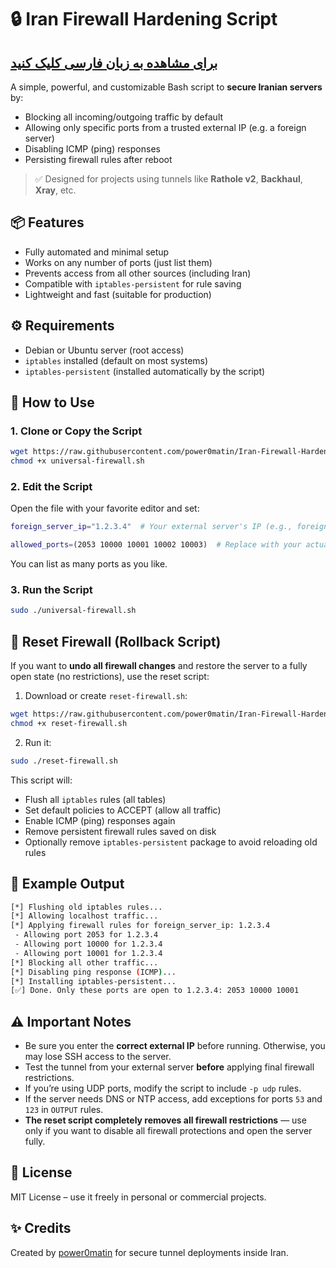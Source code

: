 # 🔒 Iran Firewall Hardening Script
## [برای مشاهده به زبان فارسی کلیک کنید](README.fa.md)

A simple, powerful, and customizable Bash script to **secure Iranian servers** by:

- Blocking all incoming/outgoing traffic by default
- Allowing only specific ports from a trusted external IP (e.g. a foreign server)
- Disabling ICMP (ping) responses
- Persisting firewall rules after reboot

> ✅ Designed for projects using tunnels like **Rathole v2**, **Backhaul**, **Xray**, etc.

## 📦 Features

- Fully automated and minimal setup
- Works on any number of ports (just list them)
- Prevents access from all other sources (including Iran)
- Compatible with `iptables-persistent` for rule saving
- Lightweight and fast (suitable for production)

## ⚙️ Requirements

- Debian or Ubuntu server (root access)
- `iptables` installed (default on most systems)
- `iptables-persistent` (installed automatically by the script)

## 🚀 How to Use

### 1. Clone or Copy the Script

```bash
wget https://raw.githubusercontent.com/power0matin/Iran-Firewall-Hardening-Script/main/universal-firewall.sh
chmod +x universal-firewall.sh
````

### 2. Edit the Script

Open the file with your favorite editor and set:

```bash
foreign_server_ip="1.2.3.4"  # Your external server's IP (e.g., foreign VPS)

allowed_ports=(2053 10000 10001 10002 10003)  # Replace with your actual tunnel/panel ports
```

You can list as many ports as you like.

### 3. Run the Script

```bash
sudo ./universal-firewall.sh
```


## 🔄 Reset Firewall (Rollback Script)

If you want to **undo all firewall changes** and restore the server to a fully open state (no restrictions), use the reset script:

1. Download or create `reset-firewall.sh`:

```bash
wget https://raw.githubusercontent.com/power0matin/Iran-Firewall-Hardening-Script/main/reset-firewall.sh
chmod +x reset-firewall.sh
```

2. Run it:

```bash
sudo ./reset-firewall.sh
```

This script will:

* Flush all `iptables` rules (all tables)
* Set default policies to ACCEPT (allow all traffic)
* Enable ICMP (ping) responses again
* Remove persistent firewall rules saved on disk
* Optionally remove `iptables-persistent` package to avoid reloading old rules


## 🧪 Example Output

```bash
[*] Flushing old iptables rules...
[*] Allowing localhost traffic...
[*] Applying firewall rules for foreign_server_ip: 1.2.3.4
 - Allowing port 2053 for 1.2.3.4
 - Allowing port 10000 for 1.2.3.4
 - Allowing port 10001 for 1.2.3.4
[*] Blocking all other traffic...
[*] Disabling ping response (ICMP)...
[*] Installing iptables-persistent...
[✅] Done. Only these ports are open to 1.2.3.4: 2053 10000 10001
```


## ⚠️ Important Notes

* Be sure you enter the **correct external IP** before running. Otherwise, you may lose SSH access to the server.
* Test the tunnel from your external server **before** applying final firewall restrictions.
* If you’re using UDP ports, modify the script to include `-p udp` rules.
* If the server needs DNS or NTP access, add exceptions for ports `53` and `123` in `OUTPUT` rules.
* **The reset script completely removes all firewall restrictions** — use only if you want to disable all firewall protections and open the server fully.


## 📄 License

MIT License – use it freely in personal or commercial projects.

## ✨ Credits

Created by [power0matin](https://github.com/power0matin) for secure tunnel deployments inside Iran.
